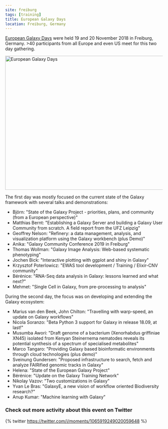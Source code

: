 ```yaml
---
site: freiburg
tags: [training]
title: European Galaxy Days
location: Freiburg, Germany
---
```


[European Galaxy Days](https://galaxyproject.org/events/2018-europe-dev/) were held 19 and 20 November 2018 in Freiburg, Germany. >40 participants from all Europe and even US meet for this two day gathering.

<div class="multiple-img">
<a data-flickr-embed="true" data-header="true" data-footer="true" href="https://www.flickr.com/photos/134305289@N03/shares/95G83s" title="European Galaxy Days"><img src="https://farm2.staticflickr.com/4864/32110601328_22f5b96a96_z_d.jpg" width="640" height="427" alt="European Galaxy Days"></a><script async src="//embedr.flickr.com/assets/client-code.js" charset="utf-8"></script>
</div>

The first day was mostly focused on the current state of the Galaxy framework with several talks and demonstrations:

- Björn: "State of the Galaxy Project - priorities, plans, and community (from a European perspective)"
- Matthias Bernt: "Establishing a Galaxy Server and building a Galaxy User Community from scratch. A field report from the UFZ Leipzig"
- Geoffrey Nelson: "Refinery: a data management, analysis, and visualization platform using the Galaxy workbench (plus Demo)"
- Anika: "Galaxy Community Conference 2019 in Freiburg"
- Thomas Wollman: "Galaxy Image Analysis: Web-based systematic phenotyping"
- Jochen Bick: "Interactive plotting with ggplot and shiny in Galaxy"
- Krzysztof Poterlowicz: "EWAS tool development / Training / Elixir-CNV community"
- Bérénice: "RNA-Seq data analysis in Galaxy: lessons learned and what next?"
- Mehmet: "Single Cell in Galaxy, from pre-processing to analysis"

During the second day, the focus was on developing and extending the Galaxy ecosystem:

- Marius van den Beek, John Chilton: "Travelling with warp-speed, an update on Galaxy workflows"
- Nicola Soranzo: "Beta Python 3 support for Galaxy in release 18.09, at last!"
- Musumba Awori: "Draft genome of a bacterium (Xenorhabdus griffiniae XN45) isolated from Kenyan Steinernema nematodes reveals its potential synthesis of a spectrum of specialised metabolites"
- Marco Tangaro: "Providing Galaxy based bioinformatic environments through cloud technologies (plus demo)"
- Sveinung Gundersen: "Proposed infrastructure to search, fetch and analyze FAIRified genomic tracks in Galaxy"
- Helena: "State of the European Galaxy Project"
- Bérénice: "Update on the Galaxy Training Network"
- Nikolay Vazov: "Two customizations in Galaxy"
- Yvan Le Bras: "GalaxyE, a new vision of workflow oriented Biodiversity research?"
- Anup Kumar: "Machine learning with Galaxy"

### Check out more activity about this event on Twitter

{% twitter https://twitter.com/i/moments/1065919249020059648 %}